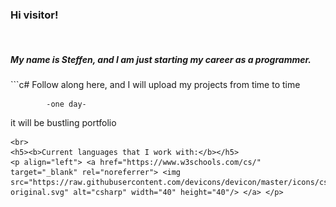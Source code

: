 ### Hi visitor! ###            
<br>
<h5>My name is Steffen, and I am just starting my career as a programmer.</h5>
```c#
Follow along here, and I will upload my projects from time to time

            -one day-

it will be bustling portfolio
```
<br>
<h5><b>Current languages that I work with:</b></h5>
<p align="left"> <a href="https://www.w3schools.com/cs/" target="_blank" rel="noreferrer"> <img src="https://raw.githubusercontent.com/devicons/devicon/master/icons/csharp/csharp-original.svg" alt="csharp" width="40" height="40"/> </a> </p>
